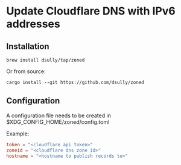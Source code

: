 # Update Cloudflare DNS with IPv6 addresses

## Installation

```shell
brew install dsully/tap/zoned
```

Or from source:

```shell
cargo install --git https://github.com/dsully/zoned
```

## Configuration

A configuration file needs to be created in $XDG_CONFIG_HOME/zoned/config.toml

Example:

```toml
token = "<cloudflare api token>"
zoneid = "<cloudflare dns zone id>"
hostname = "<hostname to publish records to>"
```
